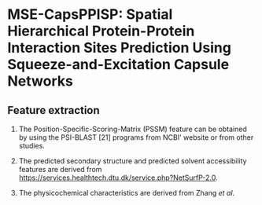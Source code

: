 # MSE-CapsPPISP: Spatial Hierarchical Protein-Protein Interaction Sites Prediction Using Squeeze-and-Excitation Capsule Networks
## Feature extraction
1. The Position-Specific-Scoring-Matrix (PSSM) feature can be obtained by using the PSI-BLAST [21] programs from NCBI' website or from other studies.
 
2. The predicted secondary structure and predicted solvent accessibility features are derived from https://services.healthtech.dtu.dk/service.php?NetSurfP-2.0.

3. The physicochemical characteristics are derived from Zhang *et al*.

